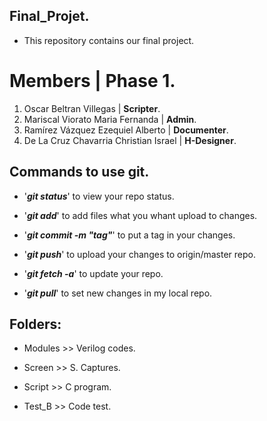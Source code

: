 ## Final_Projet.

* This repository contains our final project.

# Members | Phase 1.
 
<ol>
<li>Oscar Beltran Villegas | <strong>Scripter</strong>.</li>
<li>Mariscal Viorato Maria Fernanda | <strong>Admin</strong>.</li>
<li>Ramírez Vázquez Ezequiel Alberto | <strong>Documenter</strong>.</li>
<li> De La Cruz Chavarria Christian Israel | <strong>H-Designer</strong>.</li>
</ol>

## Commands to use git.

* '***git status***' to view your repo status.
* '***git add***' to add files what you whant upload to changes.
* '***git commit -m "tag"***' to put a tag in your changes.
* '***git push***' to upload your changes to origin/master repo.


* '***git fetch -a***' to update your repo.
* '***git pull***' to set new changes in my local repo. 

## Folders:

* Modules >> Verilog codes.

* Screen >> S. Captures.

* Script >> C program.

* Test_B >> Code test.